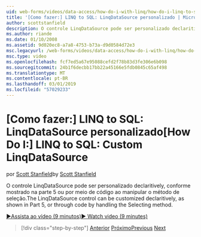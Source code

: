 ```yaml
---
uid: web-forms/videos/data-access/how-do-i-with-linq/how-do-i-linq-to-sql-custom-linqdatasource
title: '[Como fazer:] LINQ to SQL: LinqDataSource personalizado | Microsoft Docs'
author: scottstanfield
description: O controle LinqDataSource pode ser personalizado declaritively, conforme mostrado na parte 5 ou por meio de código ao manipular o método de seleção.
ms.author: riande
ms.date: 01/10/2008
ms.assetid: 9d020ec8-a7a8-4753-b73a-d9d0584d72e3
msc.legacyurl: /web-forms/videos/data-access/how-do-i-with-linq/how-do-i-linq-to-sql-custom-linqdatasource
msc.type: video
ms.openlocfilehash: fcf7ed5a67e95088cefd2f78b83d3fe306e6b098
ms.sourcegitcommit: 24b1f6decbb17bb22a45166e5fdb0845c65af498
ms.translationtype: MT
ms.contentlocale: pt-BR
ms.lasthandoff: 03/01/2019
ms.locfileid: "57029233"
---
```

<a name="how-do-i-linq-to-sql-custom-linqdatasource"></a><span data-ttu-id="455af-103">[Como fazer:] LINQ to SQL: LinqDataSource personalizado</span><span class="sxs-lookup"><span data-stu-id="455af-103">[How Do I:] LINQ to SQL: Custom LinqDataSource</span></span>
====================
<span data-ttu-id="455af-104">por [Scott Stanfield](https://github.com/scottstanfield)</span><span class="sxs-lookup"><span data-stu-id="455af-104">by [Scott Stanfield](https://github.com/scottstanfield)</span></span>

<span data-ttu-id="455af-105">O controle LinqDataSource pode ser personalizado declaritively, conforme mostrado na parte 5 ou por meio de código ao manipular o método de seleção.</span><span class="sxs-lookup"><span data-stu-id="455af-105">The LinqDataSource control can be customized declaritively, as shown in Part 5, or through code by handling the Selecting method.</span></span>

[<span data-ttu-id="455af-106">&#9654;Assista ao vídeo (9 minutos)</span><span class="sxs-lookup"><span data-stu-id="455af-106">&#9654; Watch video (9 minutes)</span></span>](https://channel9.msdn.com/Blogs/ASP-NET-Site-Videos/how-do-i-linq-to-sql-custom-linqdatasource)

> [!div class="step-by-step"]
> <span data-ttu-id="455af-107">[Anterior](how-do-i-linq-to-sql-linqdatasource.md)
> [Próximo](how-do-i-linq-to-sql-using-stored-procedures.md)</span><span class="sxs-lookup"><span data-stu-id="455af-107">[Previous](how-do-i-linq-to-sql-linqdatasource.md)
[Next](how-do-i-linq-to-sql-using-stored-procedures.md)</span></span>
